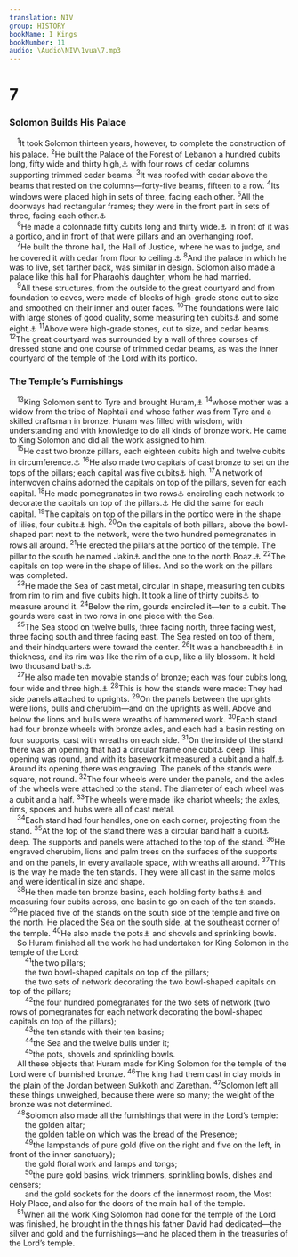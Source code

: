 ```yaml
---
translation: NIV
group: HISTORY
bookName: I Kings 
bookNumber: 11
audio: \Audio\NIV\1vua\7.mp3
---
```


<div class="title"><h1>7</h1><h3>Solomon Builds His Palace </h3></div>
<span class="verse 1vua_7_1"> <sup>1</sup>It took Solomon thirteen years, however, to complete the construction of his palace. </span>
<span class="verse 1vua_7_2"><sup>2</sup>He built the Palace of the Forest of Lebanon a hundred cubits long, fifty wide and thirty high,<a data-toggle="tooltip" data-placement="bottom" title="That is, about 150 feet long, 75 feet wide and 45 feet high or about 45 meters long, 23 meters wide and 14 meters high">⚓</a> with four rows of cedar columns supporting trimmed cedar beams. </span>
<span class="verse 1vua_7_3"><sup>3</sup>It was roofed with cedar above the beams that rested on the columns—forty-five beams, fifteen to a row. </span>
<span class="verse 1vua_7_4"><sup>4</sup>Its windows were placed high in sets of three, facing each other. </span>
<span class="verse 1vua_7_5"><sup>5</sup>All the doorways had rectangular frames; they were in the front part in sets of three, facing each other.<a data-toggle="tooltip" data-placement="bottom" title="The meaning of the Hebrew for this verse is uncertain.">⚓</a><br/></span>
<span class="verse 1vua_7_6"> <sup>6</sup>He made a colonnade fifty cubits long and thirty wide.<a data-toggle="tooltip" data-placement="bottom" title="That is, about 75 feet long and 45 feet wide or about 23 meters long and 14 meters wide">⚓</a> In front of it was a portico, and in front of that were pillars and an overhanging roof. <br/></span>
<span class="verse 1vua_7_7"> <sup>7</sup>He built the throne hall, the Hall of Justice, where he was to judge, and he covered it with cedar from floor to ceiling.<a data-toggle="tooltip" data-placement="bottom" title="Vulgate and Syriac; Hebrew floor">⚓</a></span>
<span class="verse 1vua_7_8"><sup>8</sup>And the palace in which he was to live, set farther back, was similar in design. Solomon also made a palace like this hall for Pharaoh’s daughter, whom he had married. <br/></span>
<span class="verse 1vua_7_9"> <sup>9</sup>All these structures, from the outside to the great courtyard and from foundation to eaves, were made of blocks of high-grade stone cut to size and smoothed on their inner and outer faces. </span>
<span class="verse 1vua_7_10"><sup>10</sup>The foundations were laid with large stones of good quality, some measuring ten cubits<a data-toggle="tooltip" data-placement="bottom" title="That is, about 15 feet or about 4.5 meters; also in verse 23">⚓</a> and some eight.<a data-toggle="tooltip" data-placement="bottom" title="That is, about 12 feet or about 3.6 meters">⚓</a></span>
<span class="verse 1vua_7_11"><sup>11</sup>Above were high-grade stones, cut to size, and cedar beams. </span>
<span class="verse 1vua_7_12"><sup>12</sup>The great courtyard was surrounded by a wall of three courses of dressed stone and one course of trimmed cedar beams, as was the inner courtyard of the temple of the Lord with its portico. <br/></span>
<div class="title"><h3>The Temple’s Furnishings </h3></div>
<span class="verse 1vua_7_13"> <sup>13</sup>King Solomon sent to Tyre and brought Huram,<a data-toggle="tooltip" data-placement="bottom" title="Hebrew Hiram, a variant of Huram ; also in verses 40 and 45">⚓</a></span>
<span class="verse 1vua_7_14"><sup>14</sup>whose mother was a widow from the tribe of Naphtali and whose father was from Tyre and a skilled craftsman in bronze. Huram was filled with wisdom, with understanding and with knowledge to do all kinds of bronze work. He came to King Solomon and did all the work assigned to him. <br/></span>
<span class="verse 1vua_7_15"> <sup>15</sup>He cast two bronze pillars, each eighteen cubits high and twelve cubits in circumference.<a data-toggle="tooltip" data-placement="bottom" title="That is, about 27 feet high and 18 feet in circumference or about 8.1 meters high and 5.4 meters in circumference">⚓</a></span>
<span class="verse 1vua_7_16"><sup>16</sup>He also made two capitals of cast bronze to set on the tops of the pillars; each capital was five cubits<a data-toggle="tooltip" data-placement="bottom" title="That is, about 7 1/2 feet or about 2.3 meters; also in verse 23">⚓</a> high. </span>
<span class="verse 1vua_7_17"><sup>17</sup>A network of interwoven chains adorned the capitals on top of the pillars, seven for each capital. </span>
<span class="verse 1vua_7_18"><sup>18</sup>He made pomegranates in two rows<a data-toggle="tooltip" data-placement="bottom" title="Two Hebrew manuscripts and Septuagint; most Hebrew manuscripts made the pillars, and there were two rows">⚓</a> encircling each network to decorate the capitals on top of the pillars.<a data-toggle="tooltip" data-placement="bottom" title="Many Hebrew manuscripts and Syriac; most Hebrew manuscripts pomegranates">⚓</a> He did the same for each capital. </span>
<span class="verse 1vua_7_19"><sup>19</sup>The capitals on top of the pillars in the portico were in the shape of lilies, four cubits<a data-toggle="tooltip" data-placement="bottom" title="That is, about 6 feet or about 1.8 meters; also in verse 38">⚓</a> high. </span>
<span class="verse 1vua_7_20"><sup>20</sup>On the capitals of both pillars, above the bowl-shaped part next to the network, were the two hundred pomegranates in rows all around. </span>
<span class="verse 1vua_7_21"><sup>21</sup>He erected the pillars at the portico of the temple. The pillar to the south he named Jakin<a data-toggle="tooltip" data-placement="bottom" title="probably means he establishes.">⚓</a> and the one to the north Boaz.<a data-toggle="tooltip" data-placement="bottom" title="probably means in him is strength.">⚓</a></span>
<span class="verse 1vua_7_22"><sup>22</sup>The capitals on top were in the shape of lilies. And so the work on the pillars was completed. <br/></span>
<span class="verse 1vua_7_23"> <sup>23</sup>He made the Sea of cast metal, circular in shape, measuring ten cubits from rim to rim and five cubits high. It took a line of thirty cubits<a data-toggle="tooltip" data-placement="bottom" title="That is, about 45 feet or about 14 meters">⚓</a> to measure around it. </span>
<span class="verse 1vua_7_24"><sup>24</sup>Below the rim, gourds encircled it—ten to a cubit. The gourds were cast in two rows in one piece with the Sea. <br/></span>
<span class="verse 1vua_7_25"> <sup>25</sup>The Sea stood on twelve bulls, three facing north, three facing west, three facing south and three facing east. The Sea rested on top of them, and their hindquarters were toward the center. </span>
<span class="verse 1vua_7_26"><sup>26</sup>It was a handbreadth<a data-toggle="tooltip" data-placement="bottom" title="That is, about 3 inches or about 7.5 centimeters">⚓</a> in thickness, and its rim was like the rim of a cup, like a lily blossom. It held two thousand baths.<a data-toggle="tooltip" data-placement="bottom" title="That is, about 12,000 gallons or about 44,000 liters; the Septuagint does not have this sentence.">⚓</a><br/></span>
<span class="verse 1vua_7_27"> <sup>27</sup>He also made ten movable stands of bronze; each was four cubits long, four wide and three high.<a data-toggle="tooltip" data-placement="bottom" title="That is, about 6 feet long and wide and about 4 1/2 feet high or about 1.8 meters long and wide and 1.4 meters high">⚓</a></span>
<span class="verse 1vua_7_28"><sup>28</sup>This is how the stands were made: They had side panels attached to uprights. </span>
<span class="verse 1vua_7_29"><sup>29</sup>On the panels between the uprights were lions, bulls and cherubim—and on the uprights as well. Above and below the lions and bulls were wreaths of hammered work. </span>
<span class="verse 1vua_7_30"><sup>30</sup>Each stand had four bronze wheels with bronze axles, and each had a basin resting on four supports, cast with wreaths on each side. </span>
<span class="verse 1vua_7_31"><sup>31</sup>On the inside of the stand there was an opening that had a circular frame one cubit<a data-toggle="tooltip" data-placement="bottom" title="That is, about 18 inches or about 45 centimeters">⚓</a> deep. This opening was round, and with its basework it measured a cubit and a half.<a data-toggle="tooltip" data-placement="bottom" title="That is, about 2 1/4 feet or about 68 centimeters; also in verse 32">⚓</a> Around its opening there was engraving. The panels of the stands were square, not round. </span>
<span class="verse 1vua_7_32"><sup>32</sup>The four wheels were under the panels, and the axles of the wheels were attached to the stand. The diameter of each wheel was a cubit and a half. </span>
<span class="verse 1vua_7_33"><sup>33</sup>The wheels were made like chariot wheels; the axles, rims, spokes and hubs were all of cast metal. <br/></span>
<span class="verse 1vua_7_34"> <sup>34</sup>Each stand had four handles, one on each corner, projecting from the stand. </span>
<span class="verse 1vua_7_35"><sup>35</sup>At the top of the stand there was a circular band half a cubit<a data-toggle="tooltip" data-placement="bottom" title="That is, about 9 inches or about 23 centimeters">⚓</a> deep. The supports and panels were attached to the top of the stand. </span>
<span class="verse 1vua_7_36"><sup>36</sup>He engraved cherubim, lions and palm trees on the surfaces of the supports and on the panels, in every available space, with wreaths all around. </span>
<span class="verse 1vua_7_37"><sup>37</sup>This is the way he made the ten stands. They were all cast in the same molds and were identical in size and shape. <br/></span>
<span class="verse 1vua_7_38"> <sup>38</sup>He then made ten bronze basins, each holding forty baths<a data-toggle="tooltip" data-placement="bottom" title="That is, about 240 gallons or about 880 liters">⚓</a> and measuring four cubits across, one basin to go on each of the ten stands. </span>
<span class="verse 1vua_7_39"><sup>39</sup>He placed five of the stands on the south side of the temple and five on the north. He placed the Sea on the south side, at the southeast corner of the temple. </span>
<span class="verse 1vua_7_40"><sup>40</sup>He also made the pots<a data-toggle="tooltip" data-placement="bottom" title="Many Hebrew manuscripts, Septuagint, Syriac and Vulgate (see also verse 45 and 2 Chron. 4:11); many other Hebrew manuscripts basins">⚓</a> and shovels and sprinkling bowls. <br/> So Huram finished all the work he had undertaken for King Solomon in the temple of the Lord: <br/></span>
<span class="verse 1vua_7_41">  <sup>41</sup>the two pillars; <br/>  the two bowl-shaped capitals on top of the pillars; <br/>  the two sets of network decorating the two bowl-shaped capitals on top of the pillars; <br/></span>
<span class="verse 1vua_7_42">  <sup>42</sup>the four hundred pomegranates for the two sets of network (two rows of pomegranates for each network decorating the bowl-shaped capitals on top of the pillars); <br/></span>
<span class="verse 1vua_7_43">  <sup>43</sup>the ten stands with their ten basins; <br/></span>
<span class="verse 1vua_7_44">  <sup>44</sup>the Sea and the twelve bulls under it; <br/></span>
<span class="verse 1vua_7_45">  <sup>45</sup>the pots, shovels and sprinkling bowls. <br/> All these objects that Huram made for King Solomon for the temple of the Lord were of burnished bronze. </span>
<span class="verse 1vua_7_46"><sup>46</sup>The king had them cast in clay molds in the plain of the Jordan between Sukkoth and Zarethan. </span>
<span class="verse 1vua_7_47"><sup>47</sup>Solomon left all these things unweighed, because there were so many; the weight of the bronze was not determined. <br/></span>
<span class="verse 1vua_7_48"> <sup>48</sup>Solomon also made all the furnishings that were in the Lord’s temple: <br/>  the golden altar; <br/>  the golden table on which was the bread of the Presence; <br/></span>
<span class="verse 1vua_7_49">  <sup>49</sup>the lampstands of pure gold (five on the right and five on the left, in front of the inner sanctuary); <br/>  the gold floral work and lamps and tongs; <br/></span>
<span class="verse 1vua_7_50">  <sup>50</sup>the pure gold basins, wick trimmers, sprinkling bowls, dishes and censers; <br/>  and the gold sockets for the doors of the innermost room, the Most Holy Place, and also for the doors of the main hall of the temple. <br/></span>
<span class="verse 1vua_7_51"> <sup>51</sup>When all the work King Solomon had done for the temple of the Lord was finished, he brought in the things his father David had dedicated—the silver and gold and the furnishings—and he placed them in the treasuries of the Lord’s temple. <br/></span>
